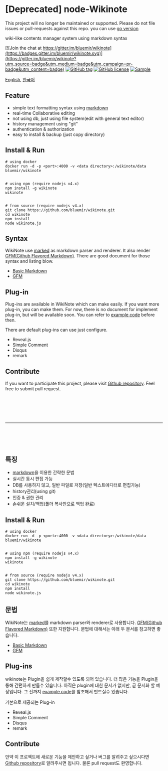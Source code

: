 # [Deprecated] node-Wikinote

This project will no longer be maintained or supported.
Please do not file issues or pull-requests against this repo.
you can use [go version](https://github.com/bluemir/node-wikinote)


wiki-like contents manager system using markdown syntax

[![Join the chat at https://gitter.im/bluemir/wikinote](https://badges.gitter.im/bluemir/wikinote.svg)](https://gitter.im/bluemir/wikinote?utm_source=badge&utm_medium=badge&utm_campaign=pr-badge&utm_content=badge)
[![GitHub tag](https://img.shields.io/github/tag/bluemir/wikinote.svg)](https://github.com/bluemir/wikinote)
[![GitHub license](https://img.shields.io/github/license/mashape/apistatus.svg)](https://github.com/bluemir/wikinote/blob/master/LICENSE)
[![Sample](https://img.shields.io/badge/Demo-WikiNote-049aff.svg)](http://wikinote.bluemir.me/wikinote)

[English](#en), [한국어](#ko)

<a name="en"></a>

## Feature
* simple text formatting syntax using [markdown](http://daringfireball.net/projects/markdown)
* real-time Collaborative editing
* not using db, just using file system(edit with general text editor)
* history management using "git"
* authentication & authorization
* easy to install & backup (just copy directory)

## Install & Run

```
# using docker
docker run -d -p <port>:4000 -v <data directory>:/wikinote/data bluemir/wikinote


# using npm (require nodejs v4.x)
npm install -g wikinote
wikinote


# from source (require nodejs v4.x)
git clone https://github.com/bluemir/wikinote.git
cd wikinote
npm install
node wikinote.js
```

## Syntax
WikiNote use [marked](https://github.com/chjj/marked) as markdown parser and renderer.
It also render [GFM(Github Flavored Markdown)](https://help.github.com/articles/github-flavored-markdown).
There are good document for those syntax and listing blow.

* [Basic Markdown](http://daringfireball.net/projects/markdown/)
* [GFM](https://help.github.com/articles/github-flavored-markdown)

## Plug-in
Plug-ins are available in WikiNote which can make easily. If you want more plug-in, you can make them.
For now, there is no document for implement plug-in, but will be available soon.
You can refer to [example code](https://github.com/bluemir/wikinote/tree/master/plugins/comment) before then.

There are default plug-ins can use just configure.

* Reveal.js
* Simple Comment
* Disqus
* remark

## Contribute
If you want to participate this project,
please visit [Github repository](https://github.com/bluemir/wikinote).
Feel free to submit pull request.

<hr style="margin:100px auto;"/>

<a name="ko"></a>

## 특징
* [markdown](http://daringfireball.net/projects/markdown)을 이용한 간략한 문법
* 실시간 동시 편집 가능
* DB를 사용하지 않고, 일반 파일로 저장(일반 텍스트에디터로 편집가능)
* history관리(using git)
* 인증 & 권한 관리
* 손쉬운 설치/백업(폴더 복사만으로 백업 완료)

## Install & Run

```
# using docker
docker run -d -p <port>:4000 -v <data directory>:/wikinote/data bluemir/wikinote


# using npm (require nodejs v4.x)
npm install -g wikinote
wikinote


# from source (require nodejs v4.x)
git clone https://github.com/bluemir/wikinote.git
cd wikinote
npm install
node wikinote.js
```

## 문법
WikiNote는 [marked](https://github.com/chjj/marked)를 markdown parser와 renderer로 사용합니다. [GFM(Github Flavored Markdown)](https://help.github.com/articles/github-flavored-markdown) 또한 지원합니다. 문법에 대해서는 아래 두 문서를 참고하면 좋습니다.

* [Basic Markdown](http://daringfireball.net/projects/markdown/)
* [GFM](https://help.github.com/articles/github-flavored-markdown)

## Plug-ins
wikinote는 Plugin을 쉽게 제작할수 있도록 되어 있습니다.
더 많은 기능을 Plugin을 통해 간편하게 만들수 있습니다.
아직은 plugin에 대한 문서가 없지만, 곧 문서화 할 예정입니다.
그 전까지 [example code](https://github.com/bluemir/wikinote/tree/master/plugins/comment)를 참조해서
만드실수 있습니다.

기본으로 제공되는 Plug-in
* Reveal.js
* Simple Comment
* Disqus
* remark

## Contribute
만약 이 프로젝트에 새로운 기능을 제안하고 싶거나 버그를 알려주고 싶으시다면
[Github repository](https://github.com/bluemir/wikinote/issues)로 알려주시면 됩니다.
물론 pull request도 환영합니다.
